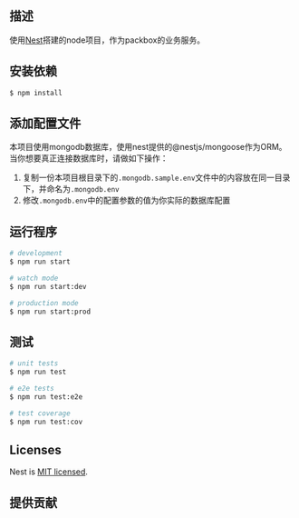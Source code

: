 ## 描述

使用[Nest](https://github.com/nestjs/nest)搭建的node项目，作为packbox的业务服务。

## 安装依赖

```bash
$ npm install
```

## 添加配置文件

本项目使用mongodb数据库，使用nest提供的@nestjs/mongoose作为ORM。
当你想要真正连接数据库时，请做如下操作：
1. 复制一份本项目根目录下的`.mongodb.sample.env`文件中的内容放在同一目录下，并命名为`.mongodb.env`
2. 修改`.mongodb.env`中的配置参数的值为你实际的数据库配置

## 运行程序

```bash
# development
$ npm run start

# watch mode
$ npm run start:dev

# production mode
$ npm run start:prod
```

## 测试

```bash
# unit tests
$ npm run test

# e2e tests
$ npm run test:e2e

# test coverage
$ npm run test:cov
```
## Licenses

Nest is [MIT licensed](LICENSE).

## 提供贡献
